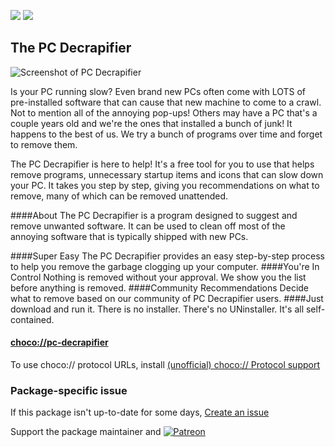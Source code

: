 [![](https://img.shields.io/chocolatey/v/pc-decrapifier?color=green&label=pc-decrapifier)](https://chocolatey.org/packages/pc-decrapifier) [![](https://img.shields.io/chocolatey/dt/pc-decrapifier)](https://chocolatey.org/packages/pc-decrapifier)

## The PC Decrapifier

![Screenshot of PC Decrapifier](https://d3342og8rhzilt.cloudfront.net/assets/pcdc-2-d129042923fc81ca07365939d5213bc6.png)

Is your PC running slow? Even brand new PCs often come with LOTS of pre-installed software that can cause that new machine to come to a crawl. Not to mention all of the annoying pop-ups! Others may have a PC that's a couple years old and we're the ones that installed a bunch of junk! It happens to the best of us. We try a bunch of programs over time and forget to remove them.

The PC Decrapifier is here to help! It's a free tool for you to use that helps remove programs, unnecessary startup items and icons that can slow down your PC. It takes you step by step, giving you recommendations on what to remove, many of which can be removed unattended. 

####About
The PC Decrapifier is a program designed to suggest and remove unwanted software. It can be used to clean off most of the annoying software that is typically shipped with new PCs.

####Super Easy
The PC Decrapifier provides an easy step-by-step process to help you remove the garbage clogging up your computer.
####You're In Control
Nothing is removed without your approval. We show you the list before anything is removed.
####Community Recommendations
Decide what to remove based on our community of PC Decrapifier users.
####Just download and run it. There is no installer. There's no UNinstaller. It's all self-contained.

#### [choco://pc-decrapifier](choco://pc-decrapifier)
To use choco:// protocol URLs, install [(unofficial) choco:// Protocol support ](https://chocolatey.org/packages/choco-protocol-support)

### Package-specific issue
If this package isn't up-to-date for some days, [Create an issue](https://github.com/tunisiano187/Chocolatey-packages/issues/new/choose)

Support the package maintainer and [![Patreon](https://cdn.jsdelivr.net/gh/tunisiano187/Chocolatey-packages@d15c4e19c709e7148588d4523ffc6dd3cd3c7e5e/icons/patreon.png)](https://www.patreon.com/tunisiano)

